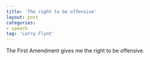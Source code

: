 ```yaml
---
title: 'The right to be offensive'
layout: post
categories:
- speech
tag: 'Larry Flynt'
---
```


The First Amendment gives me the right to be offensive.